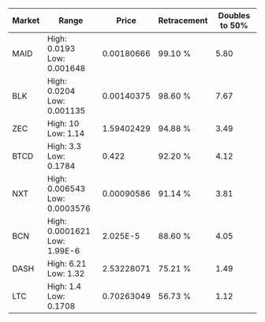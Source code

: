 | Market | Range | Price| Retracement | Doubles to 50% |
| --- | --- | --- | --- | --- |
| MAID | High: 0.0193<br />Low: 0.001648 | 0.00180666 | 99.10 % | 5.80 |
| BLK | High: 0.0204<br />Low: 0.001135 | 0.00140375 | 98.60 % | 7.67 |
| ZEC | High: 10<br />Low: 1.14 | 1.59402429 | 94.88 % | 3.49 |
| BTCD | High: 3.3<br />Low: 0.1784 | 0.422 | 92.20 % | 4.12 |
| NXT | High: 0.006543<br />Low: 0.0003576 | 0.00090586 | 91.14 % | 3.81 |
| BCN | High: 0.0001621<br />Low: 1.99E-6 | 2.025E-5 | 88.60 % | 4.05 |
| DASH | High: 6.21<br />Low: 1.32 | 2.53228071 | 75.21 % | 1.49 |
| LTC | High: 1.4<br />Low: 0.1708 | 0.70263049 | 56.73 % | 1.12 |
